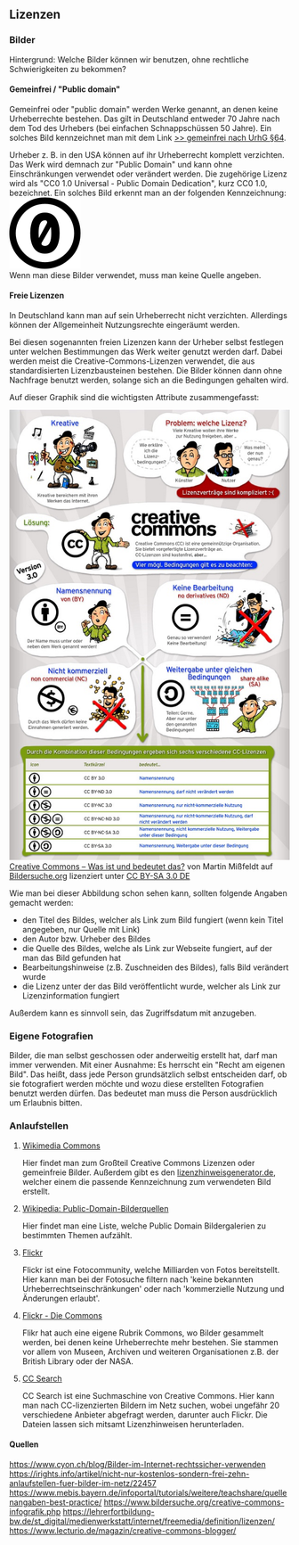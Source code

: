 ## Lizenzen

### Bilder

Hintergrund: Welche Bilder können wir benutzen, ohne rechtliche Schwierigkeiten zu bekommen?

#### Gemeinfrei / "Public domain"

Gemeinfrei oder "public domain" werden Werke genannt, an denen keine Urheberrechte bestehen. Das gilt in Deutschland entweder 70 Jahre nach dem Tod des Urhebers (bei einfachen Schnappschüssen 50 Jahre). Ein solches Bild kennzeichnet man mit dem Link <a href="https://www.gesetze-im-internet.de/urhg/__64.html">>> gemeinfrei nach UrhG §64</a>. 

Urheber z. B. in den USA können auf ihr Urheberrecht komplett verzichten. Das Werk wird demnach zur "Public Domain" und kann ohne Einschränkungen verwendet oder verändert werden. Die zugehörige Lizenz wird als "CC0 1.0 Universal - Public Domain Dedication", kurz CC0 1.0, bezeichnet.
Ein solches Bild erkennt man an der folgenden Kennzeichnung:  
![](Cc-zero.svg)  
Wenn man diese Bilder verwendet, muss man keine Quelle angeben.

#### Freie Lizenzen

In Deutschland kann man auf sein Urheberrecht nicht verzichten. Allerdings können der Allgemeinheit Nutzungsrechte eingeräumt werden.

Bei diesen sogenannten freien Lizenzen kann der Urheber selbst festlegen unter welchen Bestimmungen das Werk weiter genutzt werden darf. Dabei werden meist die Creative-Commons-Lizenzen verwendet, die aus standardisierten Lizenzbausteinen bestehen. Die Bilder können dann ohne Nachfrage benutzt werden, solange sich an die Bedingungen gehalten wird.

Auf dieser Graphik sind die wichtigsten Attribute zusammengefasst:

![](creative-commons-infografik.jpg)  
<a href=https://www.bildersuche.org/creative-commons-infografik.php>Creative Commons – Was ist und bedeutet das?</a> von Martin Mißfeldt auf <a href=https://www.bildersuche.org>Bildersuche.org</a> lizenziert unter <a href="https://creativecommons.org/licenses/by-sa/3.0/de/">CC BY-SA 3.0 DE</a>

Wie man bei dieser Abbildung schon sehen kann, sollten folgende Angaben gemacht werden:

* den Titel des Bildes, welcher als Link zum Bild fungiert (wenn kein Titel angegeben, nur Quelle mit Link)
* den Autor bzw. Urheber des Bildes
* die Quelle des Bildes, welche als Link zur Webseite fungiert, auf der man das Bild gefunden hat
* Bearbeitungshinweise (z.B. Zuschneiden des Bildes), falls Bild verändert wurde
* die Lizenz unter der das Bild veröffentlicht wurde, welcher als Link zur Lizenzinformation fungiert

Außerdem kann es sinnvoll sein, das Zugriffsdatum mit anzugeben.


### Eigene Fotografien

Bilder, die man selbst geschossen oder anderweitig erstellt hat, darf man immer verwenden. Mit einer Ausnahme: Es herrscht ein "Recht am eigenen Bild". Das heißt, dass jede Person grundsätzlich selbst entscheiden darf, ob sie fotografiert werden möchte und wozu diese erstellten Fotografien benutzt werden dürfen. Das bedeutet man muss die Person ausdrücklich um Erlaubnis bitten.



### Anlaufstellen

1. <a href="https://commons.wikimedia.org/wiki/Hauptseite">Wikimedia Commons</a>

    Hier findet man zum Großteil Creative Commons Lizenzen oder gemeinfreie Bilder.
    Außerdem gibt es den <a href="https://lizenzhinweisgenerator.de/">lizenzhinweisgenerator.de</a>, welcher einem die passende Kennzeichnung zum verwendeten Bild erstellt.

2. <a href="https://de.wikipedia.org/wiki/Wikipedia:Public-Domain-Bilderquellen">Wikipedia: Public-Domain-Bilderquellen</a>

    Hier findet man eine Liste, welche Public Domain Bildergalerien zu bestimmten Themen aufzählt.

3. <a href="https://flickr.com/search/advanced/">Flickr</a>
    
    Flickr ist eine Fotocommunity, welche Milliarden von Fotos bereitstellt. Hier kann man bei der Fotosuche filtern nach 'keine bekannten Urheberrechtseinschränkungen' oder nach 'kommerzielle Nutzung und Änderungen erlaubt'.  
    
4. <a href="https://www.flickr.com/commons/usage/">Flickr - Die Commons</a>

    Flikr hat auch eine eigene Rubrik Commons, wo Bilder gesammelt werden, bei denen keine Urheberrechte mehr bestehen. Sie stammen vor allem von Museen, Archiven und weiteren Organisationen z.B. der British Library oder der NASA.
    
5. <a href="https://search.creativecommons.org/">CC Search</a>

    CC Search ist eine Suchmaschine von Creative Commons. Hier kann man nach CC-lizenzierten Bildern im Netz suchen, wobei ungefähr 20 verschiedene Anbieter abgefragt werden, darunter auch Flickr. Die Dateien lassen sich mitsamt Lizenzhinweisen herunterladen.
    
#### Quellen

https://www.cyon.ch/blog/Bilder-im-Internet-rechtssicher-verwenden  
https://irights.info/artikel/nicht-nur-kostenlos-sondern-frei-zehn-anlaufstellen-fuer-bilder-im-netz/22457
https://www.mebis.bayern.de/infoportal/tutorials/weitere/teachshare/quellenangaben-best-practice/
https://www.bildersuche.org/creative-commons-infografik.php
https://lehrerfortbildung-bw.de/st_digital/medienwerkstatt/internet/freemedia/definition/lizenzen/
https://www.lecturio.de/magazin/creative-commons-blogger/

    